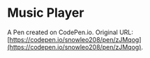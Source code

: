 # Music Player

A Pen created on CodePen.io. Original URL: [https://codepen.io/snowleo208/pen/zJMqog](https://codepen.io/snowleo208/pen/zJMqog).


